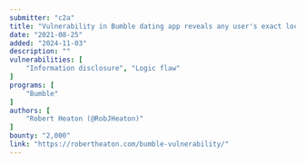 ```yaml
---
submitter: "c2a"
title: "Vulnerability in Bumble dating app reveals any user's exact location"
date: "2021-08-25"
added: "2024-11-03"
description: ""
vulnerabilities: [
    "Information disclosure", "Logic flaw"
]
programs: [
    "Bumble"
]
authors: [
    "Robert Heaton (@RobJHeaton)"
]
bounty: "2,000"
link: "https://robertheaton.com/bumble-vulnerability/"
---
```




